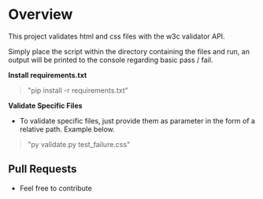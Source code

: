 # Overview
This project validates html and css files with the w3c validator API.

Simply place the script within the directory containing the files and run, an output will be printed to the console regarding basic pass / fail.

**Install requirements.txt**
> "pip install -r requirements.txt"

**Validate Specific Files**
- To validate specific files, just provide them as parameter in the form of a relative path. Example below.
> "py validate.py test_failure.css"

## Pull Requests
- Feel free to contribute
